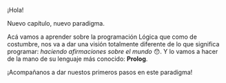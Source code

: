 ¡Hola!

Nuevo capítulo, nuevo paradigma.

Acá vamos a aprender sobre la programación Lógica que como de costumbre, nos va a dar una visión totalmente diferente de lo que significa programar: _haciendo afirmaciones sobre el mundo_  :hushed:. Y lo vamos a hacer de la mano de su lenguaje más conocido: **Prolog**.

¡Acompañanos a dar nuestos primeros pasos en este paradigma!

